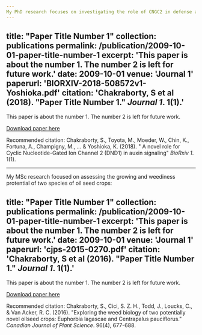 ```yaml
---
My PhD research focuses on investigating the role of CNGC2 in defense and development. I am also interesting in calcium signaling in plants.
---
```

title: "Paper Title Number 1"
collection: publications
permalink: /publication/2009-10-01-paper-title-number-1
excerpt: 'This paper is about the number 1. The number 2 is left for future work.'
date: 2009-10-01
venue: 'Journal 1'
paperurl: 'BIORXIV-2018-508572v1-Yoshioka.pdf'
citation: 'Chakraborty, S et al (2018). &quot;Paper Title Number 1.&quot; <i>Journal 1</i>. 1(1).'
---
This paper is about the number 1. The number 2 is left for future work.

[Download paper here](http://academicpages.github.io/files/BIORXIV-2018-508572v1-Yoshioka.pdf)

Recommended citation: Chakraborty, S., Toyota, M., Moeder, W., Chin, K., Fortuna, A., Champigny, M., ... & Yoshioka, K. (2018). " A novel role for Cyclic Nucleotide-Gated Ion Channel 2 (DND1) in auxin signaling" <i>BioRxiv 1</i>. 1(1).


---
My MSc research focused on assessing the growing and weediness protential of two species of oil seed crops:

title: "Paper Title Number 1"
collection: publications
permalink: /publication/2009-10-01-paper-title-number-1
excerpt: 'This paper is about the number 1. The number 2 is left for future work.'
date: 2009-10-01
venue: 'Journal 1'
paperurl: 'cjps-2015-0270.pdf'
citation: 'Chakraborty, S et al (2016). &quot;Paper Title Number 1.&quot; <i>Journal 1</i>. 1(1).'
---
This paper is about the number 1. The number 2 is left for future work.

[Download paper here](http://academicpages.github.io/files/cjps-2015-0270.pdf)

Recommended citation: Chakraborty, S., Cici, S. Z. H., Todd, J., Loucks, C., & Van Acker, R. C. (2016). "Exploring the weed biology of two potentially novel oilseed crops: Euphorbia lagascae and Centrapalus pauciflorus." <i>Canadian Journal of Plant Science</i>. 96(4), 677-688.
